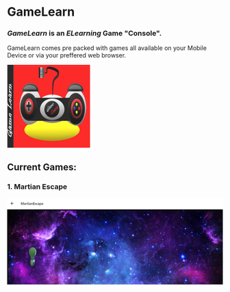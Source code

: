 # GameLearn

### ***GameLearn*** is an *ELearning* Game "Console". 
GameLearn comes pre packed with games all available
on your Mobile Device or via your preffered web browser.

![Not Found](./assets/icon.png)


## Current Games:

### 1. Martian Escape

<img src="./assets/screenshot.PNG" width="600"/>



